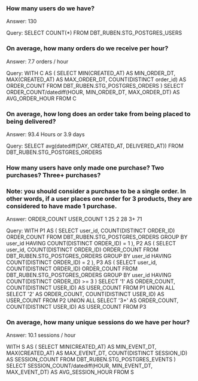 
### How many users do we have?

Answer: 130

Query: 
SELECT COUNT(*) FROM DBT_RUBEN.STG_POSTGRES_USERS

### On average, how many orders do we receive per hour?

Answer: 7.7 orders / hour

Query:
WITH C AS (
    SELECT 
    MIN(CREATED_AT) AS MIN_ORDER_DT,
    MAX(CREATED_AT) AS MAX_ORDER_DT,
    COUNT(DISTINCT order_id) AS ORDER_COUNT
    FROM DBT_RUBEN.STG_POSTGRES_ORDERS
)
SELECT ORDER_COUNT/datediff(HOUR, MIN_ORDER_DT, MAX_ORDER_DT) AS AVG_ORDER_HOUR
FROM C

### On average, how long does an order take from being placed to being delivered?

Answer: 93.4 Hours or 3.9 days

Query:
SELECT avg(datediff(DAY, CREATED_AT, DELIVERED_AT))
FROM DBT_RUBEN.STG_POSTGRES_ORDERS

### How many users have only made one purchase? Two purchases? Three+ purchases?
### Note: you should consider a purchase to be a single order. In other words, if a user places one order for 3 products, they are considered to have made 1 purchase.

Answer:
ORDER_COUNT	USER_COUNT
1           25
2           28
3+	        71

Query:
WITH P1 AS (
SELECT 
    user_id, COUNT(DISTINCT ORDER_ID) ORDER_COUNT
FROM DBT_RUBEN.STG_POSTGRES_ORDERS
GROUP BY user_id
HAVING COUNT(DISTINCT ORDER_ID) = 1
),
P2 AS (
SELECT 
    user_id, COUNT(DISTINCT ORDER_ID) ORDER_COUNT
FROM DBT_RUBEN.STG_POSTGRES_ORDERS
GROUP BY user_id
HAVING COUNT(DISTINCT ORDER_ID) = 2
),
P3 AS (
SELECT 
    user_id, COUNT(DISTINCT ORDER_ID) ORDER_COUNT
FROM DBT_RUBEN.STG_POSTGRES_ORDERS
GROUP BY user_id
HAVING COUNT(DISTINCT ORDER_ID) >= 3
)
SELECT '1' AS ORDER_COUNT, COUNT(DISTINCT USER_ID) AS USER_COUNT FROM P1
UNION ALL
SELECT '2' AS ORDER_COUNT, COUNT(DISTINCT USER_ID) AS USER_COUNT FROM P2
UNION ALL
SELECT '3+' AS ORDER_COUNT, COUNT(DISTINCT USER_ID) AS USER_COUNT FROM P3


### On average, how many unique sessions do we have per hour?

Answer: 10.1 sessions / hour

WITH S AS (
    SELECT 
    MIN(CREATED_AT) AS MIN_EVENT_DT,
    MAX(CREATED_AT) AS MAX_EVENT_DT,
    COUNT(DISTINCT SESSION_ID) AS SESSION_COUNT
    FROM DBT_RUBEN.STG_POSTGRES_EVENTS
)
SELECT SESSION_COUNT/datediff(HOUR, MIN_EVENT_DT, MAX_EVENT_DT) AS AVG_SESSION_HOUR
FROM S
